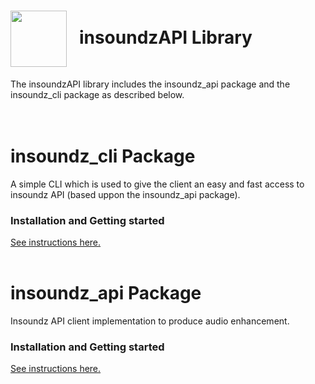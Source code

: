 <h1><img align="center" height="90" src="https://drive.google.com/uc?export=view&id=1b1DHDNsl_XGjtU_AK1QR9q_lSo3iLQ4x"> &nbsp; insoundzAPI Library</h1>
The insoundzAPI library includes the insoundz_api package and the insoundz_cli package as described below.
<br />
<br />
<br />

# insoundz_cli Package
A simple CLI which is used to give the client an easy and fast access to insoundz API (based uppon the insoundz_api package).
<br />

### Installation and Getting started
[See instructions here.](insoundz_cli/README.md)
<br />
<br />

# insoundz_api Package
Insoundz API client implementation to produce audio enhancement.
<br />

### Installation and Getting started
[See instructions here.](insoundz_api/README.md)
<br />
<br />


